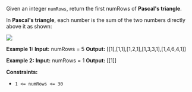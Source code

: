 Given an integer `numRows`, return the first numRows 
of **Pascal's triangle**.

In **Pascal's triangle**, each number is the sum 
of the two numbers directly above it as shown:

![](https://upload.wikimedia.org/wikipedia/commons/0/0d/PascalTriangleAnimated2.gif)

**Example 1:**
**Input:** numRows = 5
**Output:** [[1],[1,1],[1,2,1],[1,3,3,1],[1,4,6,4,1]] 

**Example 2:**
**Input:** numRows = 1
**Output:** [[1]] 

**Constraints:**
*   `1 <= numRows <= 30`